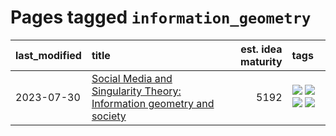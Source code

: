 # Pages tagged `information_geometry`

|last_modified|title|est. idea maturity|tags
|:---|:---|---:|:---|
|2023-07-30|[Social Media and Singularity Theory: Information geometry and society](../social_singularities.md)|5192|[![](https://img.shields.io/badge/tag-alignment-fe4dc)](../tags/alignment.md) [![](https://img.shields.io/badge/tag-information_geometry-34720)](../tags/information_geometry.md) [![](https://img.shields.io/badge/tag-philosophy-5fba1d)](../tags/philosophy.md) [![](https://img.shields.io/badge/tag-publication-752fd7)](../tags/publication.md)|
